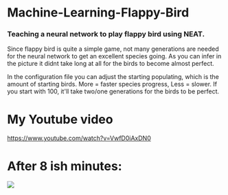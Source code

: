 # Machine-Learning-Flappy-Bird
### Teaching a neural network to play flappy bird using NEAT.
Since flappy bird is quite a simple game, not many generations are needed for the neural network to get an excellent species going. As you can infer in the picture it didnt take long at all for the birds to become almost perfect.

In the configuration file you can adjust the starting populating, which is the amount of starting birds. More = faster species progress, Less = slower. If you start with 100, it'll take two/one generations for the birds to be perfect.

# My Youtube video
https://www.youtube.com/watch?v=VwfD0iAxDN0

# After 8 ish minutes:
<img src="https://i.imgur.com/2j13v0z.png"/>
